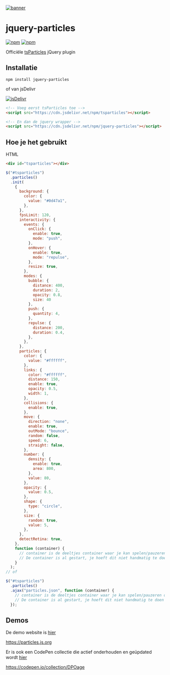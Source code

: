 [![banner](https://particles.js.org/images/banner3.png)](https://particles.js.org)

# jquery-particles

[![npm](https://img.shields.io/npm/v/jquery-particles)](https://www.npmjs.com/package/jquery-particles) [![npm](https://img.shields.io/npm/dm/jquery-particles)](https://www.npmjs.com/package/jquery-particles)

Officiële [tsParticles](https://github.com/matteobruni/tsparticles) jQuery plugin

## Installatie

```shell script
npm install jquery-particles
```

of van jsDelivr

[![jsDelivr](https://data.jsdelivr.com/v1/package/npm/jquery-particles/badge)](https://www.jsdelivr.com/package/npm/jquery-particles)

```html
<!-- Voeg eerst tsParticles toe -->
<script src="https://cdn.jsdelivr.net/npm/tsparticles"></script>

<!-- En dan de jquery wrapper -->
<script src="https://cdn.jsdelivr.net/npm/jquery-particles"></script>
```

## Hoe je het gebruikt

HTML

```html
<div id="tsparticles"></div>
```

```javascript
$("#tsparticles")
  .particles()
  .init(
    {
      background: {
        color: {
          value: "#0d47a1",
        },
      },
      fpsLimit: 120,
      interactivity: {
        events: {
          onClick: {
            enable: true,
            mode: "push",
          },
          onHover: {
            enable: true,
            mode: "repulse",
          },
          resize: true,
        },
        modes: {
          bubble: {
            distance: 400,
            duration: 2,
            opacity: 0.8,
            size: 40
          },
          push: {
            quantity: 4,
          },
          repulse: {
            distance: 200,
            duration: 0.4,
          },
        },
      },
      particles: {
        color: {
          value: "#ffffff",
        },
        links: {
          color: "#ffffff",
          distance: 150,
          enable: true,
          opacity: 0.5,
          width: 1,
        },
        collisions: {
          enable: true,
        },
        move: {
          direction: "none",
          enable: true,
          outMode: "bounce",
          random: false,
          speed: 6,
          straight: false,
        },
        number: {
          density: {
            enable: true,
            area: 800,
          },
          value: 80,
        },
        opacity: {
          value: 0.5,
        },
        shape: {
          type: "circle",
        },
        size: {
          random: true,
          value: 5,
        },
      },
      detectRetina: true,
    },
    function (container) {
      // container is de deeltjes container waar je kan spelen/pauzeren of kan stoppen/starten
      // De container is al gestart, je hoeft dit niet handmatig te doen
    }
  );
// of

$("#tsparticles")
  .particles()
  .ajax("particles.json", function (container) {
    // container is de deeltjes container waar je kan spelen/pauzeren of kan stoppen/starten
    // De container is al gestart, je hoeft dit niet handmatig te doen
  });
```

## Demos

De demo website is [hier](https://particles.js.org)

<https://particles.js.org>

Er is ook een CodePen collectie die actief onderhouden en geüpdated wordt [hier](https://codepen.io/collection/DPOage)

<https://codepen.io/collection/DPOage>
